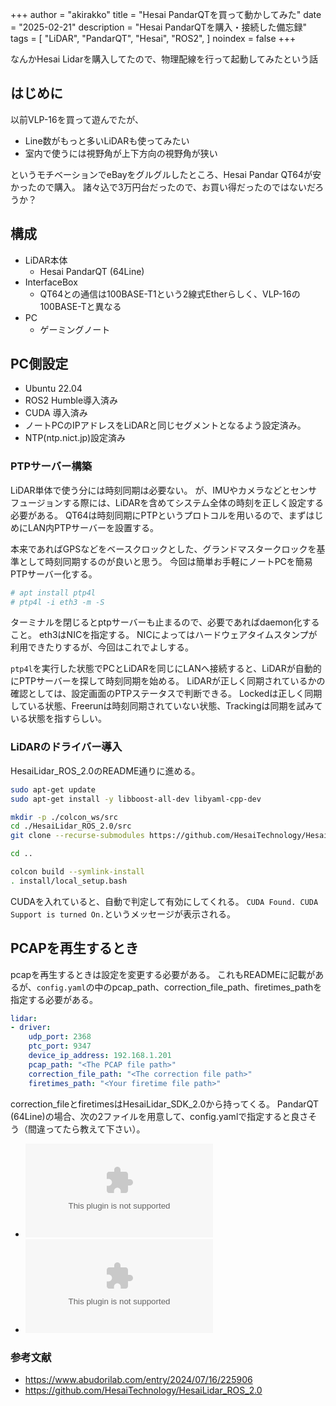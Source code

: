 +++
author = "akirakko"
title = "Hesai PandarQTを買って動かしてみた"
date = "2025-02-21"
description = "Hesai PandarQTを購入・接続した備忘録"
tags = [
    "LiDAR",
    "PandarQT",
    "Hesai",
    "ROS2",
]
noindex = false
+++

なんかHesai Lidarを購入してたので、物理配線を行って起動してみたという話
<!--more-->


## はじめに

以前VLP-16を買って遊んでたが、

- Line数がもっと多いLiDARも使ってみたい
- 室内で使うには視野角が上下方向の視野角が狭い

というモチベーションでeBayをグルグルしたところ、Hesai Pandar QT64が安かったので購入。
諸々込で3万円台だったので、お買い得だったのではないだろうか？

## 構成

- LiDAR本体
  - Hesai PandarQT (64Line)
- InterfaceBox
  - QT64との通信は100BASE-T1という2線式Etherらしく、VLP-16の100BASE-Tと異なる
- PC
  - ゲーミングノート

## PC側設定

- Ubuntu 22.04
- ROS2 Humble導入済み
- CUDA 導入済み
- ノートPCのIPアドレスをLiDARと同じセグメントとなるよう設定済み。
- NTP(ntp.nict.jp)設定済み

### PTPサーバー構築

LiDAR単体で使う分には時刻同期は必要ない。
が、IMUやカメラなどとセンサフュージョンする際には、LiDARを含めてシステム全体の時刻を正しく設定する必要がある。
QT64は時刻同期にPTPというプロトコルを用いるので、まずはじめにLAN内PTPサーバーを設置する。

本来であればGPSなどをベースクロックとした、グランドマスタークロックを基準として時刻同期するのが良いと思う。
今回は簡単お手軽にノートPCを簡易PTPサーバー化する。

```bash
# apt install ptp4l
# ptp4l -i eth3 -m -S
```

ターミナルを閉じるとptpサーバーも止まるので、必要であればdaemon化すること。
eth3はNICを指定する。
NICによってはハードウェアタイムスタンプが利用できたりするが、今回はこれでよしする。

`ptp4l`を実行した状態でPCとLiDARを同じにLANへ接続すると、LiDARが自動的にPTPサーバーを探して時刻同期を始める。
LiDARが正しく同期されているかの確認としては、設定画面のPTPステータスで判断できる。
Lockedは正しく同期している状態、Freerunは時刻同期されていない状態、Trackingは同期を試みている状態を指すらしい。

### LiDARのドライバー導入

HesaiLidar_ROS_2.0のREADME通りに進める。

```sh
sudo apt-get update
sudo apt-get install -y libboost-all-dev libyaml-cpp-dev

mkdir -p ./colcon_ws/src
cd ./HesaiLidar_ROS_2.0/src
git clone --recurse-submodules https://github.com/HesaiTechnology/HesaiLidar_ROS_2.0.git

cd ..

colcon build --symlink-install
. install/local_setup.bash

```

CUDAを入れていると、自動で判定して有効にしてくれる。
`CUDA Found. CUDA Support is turned On.`というメッセージが表示される。

## PCAPを再生するとき

pcapを再生するときは設定を変更する必要がある。
これもREADMEに記載があるが、`config.yaml`の中のpcap_path、correction_file_path、firetimes_pathを指定する必要がある。

```yaml
lidar:
- driver:              
    udp_port: 2368                  
    ptc_port: 9347              
    device_ip_address: 192.168.1.201          
    pcap_path: "<The PCAP file path>"                  
    correction_file_path: "<The correction file path>" 
    firetimes_path: "<Your firetime file path>"      

```

correction_fileとfiretimesはHesaiLidar_SDK_2.0から持ってくる。
PandarQT (64Line)の場合、次の2ファイルを用意して、config.yamlで指定すると良さそう（間違ってたら教えて下さい）。

- ![correction_file](https://github.com/HesaiTechnology/HesaiLidar_SDK_2.0/blob/master/correction/angle_correction/PandarQT_Angle%20Correction%20File.csv)
- ![firetime](https://github.com/HesaiTechnology/HesaiLidar_SDK_2.0/blob/master/correction/firetime_correction/PandarQT_Firetime%20Correction%20File.csv)

### 参考文献

- <https://www.abudorilab.com/entry/2024/07/16/225906>
- <https://github.com/HesaiTechnology/HesaiLidar_ROS_2.0>

